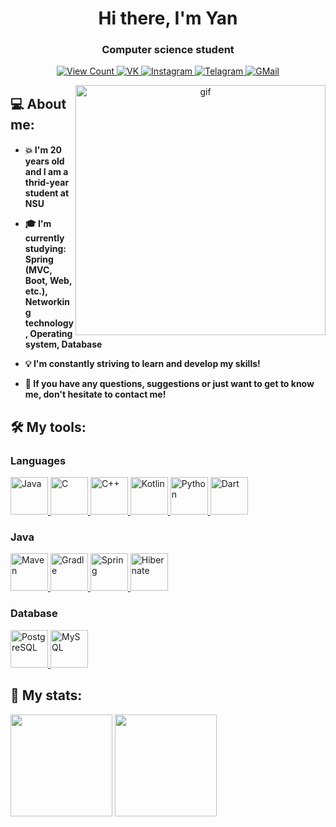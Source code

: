 <h1 align="center">Hi there, I'm Yan </h1>
<h3 align="center">Computer science student</h3>

<p align="center">
    <a href="https://papertoilet.com/">
        <img
            src="https://komarev.com/ghpvc/?username=ykhdr&style=for-the-badge&color=00AA00"
            alt="View Count"
            title="View count (click for something interesting)">
    </a>
    <a href="https://vk.com/yan.khudorozhkov/">
        <img
            src="https://img.shields.io/badge/-Vkontakte-1155ba?style=for-the-badge&logo=Vk"
            title="VK"
            alt="VK">
    </a>
    <a href="https://instagram.com/yanuulya_/">
        <img
            src="https://img.shields.io/badge/Instagram-%23E4405F.svg?style=for-the-badge&logo=Instagram&logoColor=white"
            title="Instagram"
            alt="Instagram">
    </a>
    <a href="https://t.me/ykhdr/">
        <img
            src="https://img.shields.io/badge/Telegram-2CA5E0?style=for-the-badge&logo=telegram&logoColor=white"
            title="Telegram"
            alt="Telagram">
    </a>
    <a href="mailto:y.khudorozhkov@g.nsu.ru">
        <img
            src="https://img.shields.io/badge/Gmail-D14836?style=for-the-badge&logo=gmail&logoColor=white"
            title="GMail"
            alt="GMail">
    </a>
</p>
<p align="center">
  <img 
       src="https://cutewallpaper.org/25/anime-phone-gif-wallpaper/23-anime-desktop-wallpaper-gif-1-%E2%96%B7-hd-wallpaper-4k-%E2%9C%93-free.gif"
       height="400px"
       align="right"
       alt="gif" >

<h2>💻 About me:</h2>
<h4>
<ul>
    <li>💥 I'm 20 years old and I am a thrid-year student at NSU<p></li>
    <li>🎓 I'm currently studying: <b>Spring (MVC, Boot, Web, etc.)</b>, <b>Networking technology</b>, <b>Operating system</b>, <b>Database</b> <p> </li>
    <li>💡 I'm constantly striving to learn and develop my skills!<p></li>
    <li>📨 If you have any questions, suggestions or just want to get to know me, don't hesitate to contact me!<p></li>
</ul>

<p>
<h2>🛠 My tools:</h2>
<h3> Languages</h3>
    <a href="https://oracle.com/ru/java/">
        <img
            src="https://skillicons.dev/icons?i=java"
            title="Java"
            alt="Java"
            height="60px">
    </a>
    <a href="https://iso.org/">
        <img
            src="https://user-images.githubusercontent.com/90527574/230726366-32827d1f-021a-40ed-9572-b9313311fb6e.svg"
            title="C"
            alt="C"
            height="60px">
    </a>
    <a href="https://isocpp.org/">
        <img
            src="https://user-images.githubusercontent.com/90527574/230726381-9ed4191b-2a7d-4398-a09f-0b3561d8082c.svg"
            title="C++"
            alt="C++"
            height="60px">
    </a>
    <a href="https://kotlinlang.org/">
        <img 
            src="https://skillicons.dev/icons?i=kotlin"
            title="Kotlin"
            alt="Kotlin"
            height="60px">
    </a>
    <a href="https://www.python.org/">
        <img 
            src="https://skillicons.dev/icons?i=python"
            title="Python"
            alt="Python"
            height="60px">
    </a>
    <a href="https://dart.dev/"> 
        <img 
            src="https://skillicons.dev/icons?i=dart"
            title="Dart"
            alt="Dart"
            height="60px">
    </a>
<h3>Java</h3>
    <a href="https://maven.apache.org/">
        <img
            src="https://skillicons.dev/icons?i=maven"
            title="Maven"
            alt="Maven"
            height="60px">
    </a>
    <a href="https://gradle.org/">
        <img
            src="https://skillicons.dev/icons?i=gradle"
            title="Gradle"
            alt="Gradle"
            height="60px">
    </a>
    <a href="https://spring.io/">
        <img
            src="https://skillicons.dev/icons?i=spring"
            title="Spring"
            alt="Spring"
            height="60px">
    </a>
    <a href="https://hibernate.org/">
        <img
            src="https://skillicons.dev/icons?i=hibernate"
            title="Hibernate"
            alt="Hibernate"
            height="60px">
    </a>
<h3>Database</h3>
    <a href="https://www.postgresql.org/">
        <img
            src="https://skillicons.dev/icons?i=postgresql"
            title="PostgreSQL"
            alt="PostgreSQL"
            height="60px">
    </a>
    <a href="https://www.mysql.com/">
        <img
            src="https://skillicons.dev/icons?i=mysql"
            title="MySQL"
            alt="MySQL"
            height="60px">
    </a>

<p>
  <h2>🪪 My stats:</h2>
    <img
         src="https://leetcard.jacoblin.cool/ykhdr?hide=ranking,easy-solved-count,medium-solved-count,hard-solved-count" 
         height="163px"
         align="center">
    <img
         src="https://github-readme-stats.vercel.app/api/top-langs/?username=ykhdr&layout=compact&theme=tokyonight"
         height="163px"
         align="center">


